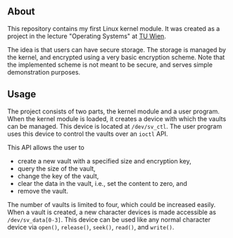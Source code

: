 ## About

This repository contains my first Linux kernel module.
It was created as a project in the lecture "Operating Systems" at [TU Wien](https://www.tuwien.at/).

The idea is that users can have secure storage.
The storage is managed by the kernel, and encrypted using a very basic encryption scheme.
Note that the implemented scheme is not meant to be secure, and serves simple demonstration purposes.

## Usage

The project consists of two parts, the kernel module and a user program.
When the kernel module is loaded, it creates a device with which the vaults can be managed.
This device is located at `/dev/sv_ctl`.
The user program uses this device to control the vaults over an `ioctl` API.

This API allows the user to
- create a new vault with a specified size and encryption key,
- query the size of the vault,
- change the key of the vault,
- clear the data in the vault, i.e., set the content to zero, and
- remove the vault.

The number of vaults is limited to four, which could be increased easily.
When a vault is created, a new character devices is made accessible as `/dev/sv_data[0-3]`.
This device can be used like any normal character device via `open()`, `release()`, `seek()`, `read()`, and `write()`.
